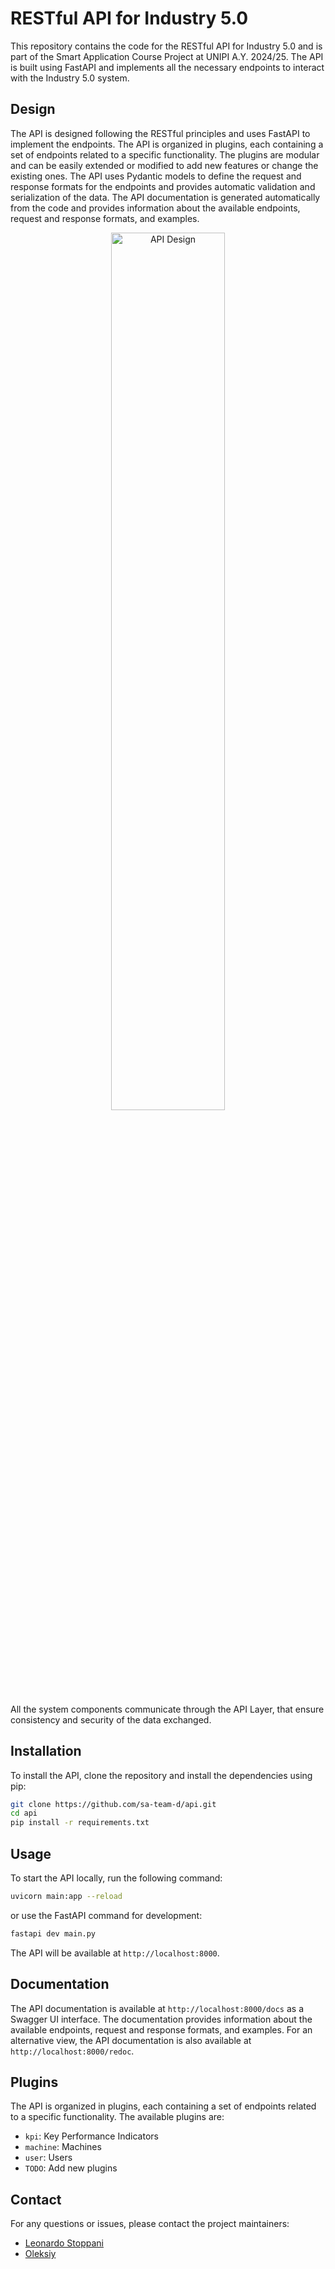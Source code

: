 # RESTful API for Industry 5.0
This repository contains the code for the RESTful API for Industry 5.0 and is part of the Smart Application Course Project at UNIPI A.Y. 2024/25. The API is built using FastAPI and implements all the necessary endpoints to interact with the Industry 5.0 system.

## Design
The API is designed following the RESTful principles and uses FastAPI to implement the endpoints. The API is organized in plugins, each containing a set of endpoints related to a specific functionality. The plugins are modular and can be easily extended or modified to add new features or change the existing ones. The API uses Pydantic models to define the request and response formats for the endpoints and provides automatic validation and serialization of the data. The API documentation is generated automatically from the code and provides information about the available endpoints, request and response formats, and examples.

<p align="center">
	<img src="assets/api-doc/API-arch.svg" alt="API Design" width="60%"/>
</p>

All the system components communicate through the API Layer, that ensure consistency and security of the data exchanged.
## Installation
To install the API, clone the repository and install the dependencies using pip:
```bash
git clone https://github.com/sa-team-d/api.git
cd api
pip install -r requirements.txt
```

## Usage
To start the API locally, run the following command:
```bash
uvicorn main:app --reload
```
or use the FastAPI command for development:
```bash
fastapi dev main.py
```
The API will be available at `http://localhost:8000`.

## Documentation

The API documentation is available at `http://localhost:8000/docs` as a Swagger UI interface. The documentation provides information about the available endpoints, request and response formats, and examples. For an alternative view, the API documentation is also available at `http://localhost:8000/redoc`.

## Plugins
The API is organized in plugins, each containing a set of endpoints related to a specific functionality. The available plugins are:
- `kpi`: Key Performance Indicators
- `machine`: Machines
- `user`: Users
- `TODO`: Add new plugins

## Contact
For any questions or issues, please contact the project maintainers:
- [Leonardo Stoppani](https://github.com/lilf4p)
- [Oleksiy](https://github.com/lesi-nedo)

